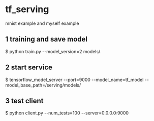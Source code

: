 # tf_serving
mnist example and myself example

## 1 training and save model 

$ python train.py --model_version=2 models/

## 2 start service

$ tensorflow_model_server --port=9000 --model_name=tf_model --model_base_path=/serving/models/

## 3 test client

$ python client.py --num_tests=100 --server=0.0.0.0:9000
